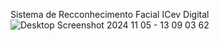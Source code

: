 Sistema de Recconhecimento Facial ICev Digital ![Desktop Screenshot 2024 11 05 - 13 09 03 62](https://github.com/user-attachments/assets/a1880251-3672-48df-b46c-32f35219a8a1)
